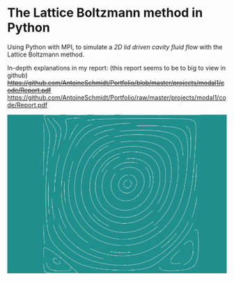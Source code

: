 # The Lattice Boltzmann method in Python
Using Python with MPI, to simulate a *2D lid driven cavity fluid flow* with the Lattice Boltzmann method.

In-depth explanations in my report: (this report seems to be to big to view in github)\
<del>https://github.com/AntoineSchmidt/Portfolio/blob/master/projects/modal1/code/Report.pdf</del>\
https://github.com/AntoineSchmidt/Portfolio/raw/master/projects/modal1/code/Report.pdf

<img src="../icon.png">